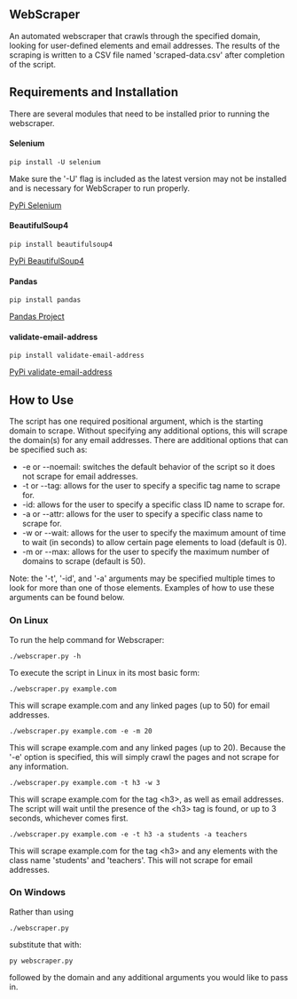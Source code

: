 ## WebScraper
An automated webscraper that crawls through the specified domain, looking for user-defined elements and email addresses.
The results of the scraping is written to a CSV file named 'scraped-data.csv' after completion of the script.

## Requirements and Installation
There are several modules that need to be installed prior to running the webscraper.
#### Selenium
```
pip install -U selenium
```
Make sure the '-U' flag is included as the latest version may not be installed and is necessary for WebScraper to run properly.

[PyPi Selenium](https://pypi.org/project/selenium/)
#### BeautifulSoup4
```
pip install beautifulsoup4
```
[PyPi BeautifulSoup4](https://pypi.org/project/beautifulsoup4/)
#### Pandas
```
pip install pandas
```
[Pandas Project](https://pandas.pydata.org/)
#### validate-email-address
```
pip install validate-email-address
```
[PyPi validate-email-address](https://pypi.org/project/validate-email-address/)

## How to Use
The script has one required positional argument, which is the starting domain to scrape.
Without specifying any additional options, this will scrape the domain(s) for any email addresses.
There are additional options that can be specified such as:
* -e or --noemail: switches the default behavior of the script so it does not scrape for email addresses.
* -t or --tag: allows for the user to specify a specific tag name to scrape for.
* -id: allows for the user to specify a specific class ID name to scrape for.
* -a or --attr: allows for the user to specify a specific class name to scrape for.
* -w or --wait: allows for the user to specify the maximum amount of time to wait (in seconds) to allow certain page elements to load (default is 0).
* -m or --max: allows for the user to specify the maximum number of domains to scrape (default is 50).

Note: the '-t', '-id', and '-a' arguments may be specified multiple times to look for more than one of those elements.
Examples of how to use these arguments can be found below.
### On Linux
To run the help command for Webscraper:
```
./webscraper.py -h
```
To execute the script in Linux in its most basic form:
```
./webscraper.py example.com
```
This will scrape example.com and any linked pages (up to 50) for email addresses.
```
./webscraper.py example.com -e -m 20
```
This will scrape example.com and any linked pages (up to 20). Because the '-e' option is specified, this will simply crawl the pages and not scrape for any information.
```
./webscraper.py example.com -t h3 -w 3
```
This will scrape example.com for the tag \<h3\>, as well as email addresses. The script will wait until the presence of the \<h3\> tag is found, or up to 3 seconds, whichever comes first.
```
./webscraper.py example.com -e -t h3 -a students -a teachers
```
This will scrape example.com for the tag \<h3\> and any elements with the class name 'students' and 'teachers'. This will not scrape for email addresses.

### On Windows
Rather than using
```
./webscraper.py
```
substitute that with:
```
py webscraper.py
```
followed by the domain and any additional arguments you would like to pass in.
